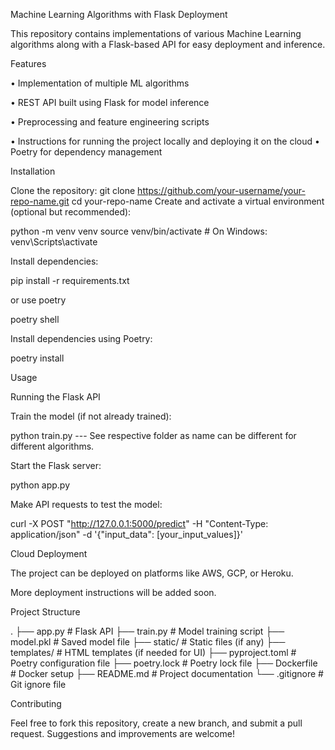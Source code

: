 Machine Learning Algorithms with Flask Deployment

This repository contains implementations of various Machine Learning algorithms along with a Flask-based API for easy deployment and inference.

Features

•	Implementation of multiple ML algorithms

•	REST API built using Flask for model inference

•	Preprocessing and feature engineering scripts

•	Instructions for running the project locally and deploying it on the cloud
•	Poetry for dependency management

Installation

Clone the repository:
git clone https://github.com/your-username/your-repo-name.git
cd your-repo-name
Create and activate a virtual environment (optional but recommended):

python -m venv venv
source venv/bin/activate  # On Windows: venv\Scripts\activate

Install dependencies:

pip install -r requirements.txt

or use poetry 

poetry shell

Install dependencies using Poetry:

poetry install

Usage

Running the Flask API

Train the model (if not already trained):

python train.py --- See respective folder as name can be different for different algorithms.

Start the Flask server:

python app.py

Make API requests to test the model:

curl -X POST "http://127.0.0.1:5000/predict" -H "Content-Type: application/json" -d '{"input_data": [your_input_values]}'


Cloud Deployment

The project can be deployed on platforms like AWS, GCP, or Heroku.

More deployment instructions will be added soon.

Project Structure

.
├── app.py              # Flask API
├── train.py            # Model training script
├── model.pkl           # Saved model file
├── static/             # Static files (if any)
├── templates/          # HTML templates (if needed for UI)
├── pyproject.toml      # Poetry configuration file
├── poetry.lock         # Poetry lock file
├── Dockerfile          # Docker setup
├── README.md           # Project documentation
└── .gitignore          # Git ignore file

Contributing

Feel free to fork this repository, create a new branch, and submit a pull request. Suggestions and improvements are welcome!
